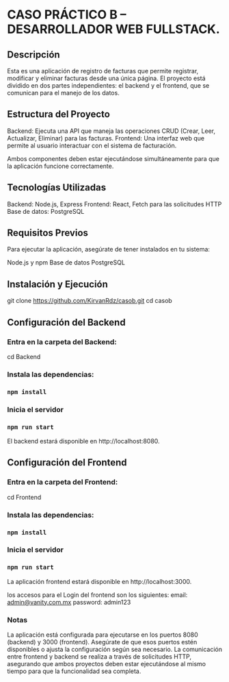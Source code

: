 # CASO PRÁCTICO B – DESARROLLADOR WEB FULLSTACK.


## Descripción

Esta es una aplicación de registro de facturas que permite registrar, modificar y eliminar facturas desde una única página. El proyecto está dividido en dos partes independientes: el backend y el frontend, que se comunican para el manejo de los datos.

## Estructura del Proyecto

Backend: Ejecuta una API que maneja las operaciones CRUD (Crear, Leer, Actualizar, Eliminar) para las facturas.
Frontend: Una interfaz web que permite al usuario interactuar con el sistema de facturación.

Ambos componentes deben estar ejecutándose simultáneamente para que la aplicación funcione correctamente.

## Tecnologías Utilizadas

Backend: Node.js, Express
Frontend: React, Fetch para las solicitudes HTTP
Base de datos: PostgreSQL

## Requisitos Previos
Para ejecutar la aplicación, asegúrate de tener instalados en tu sistema:

Node.js y npm
Base de datos PostgreSQL

## Instalación y Ejecución

git clone https://github.com/KirvanRdz/casob.git
cd casob

## Configuración del Backend

### Entra en la carpeta del Backend:
cd Backend

### Instala las dependencias:
### `npm install`

### Inicia el servidor

### `npm run start`

El backend estará disponible en http://localhost:8080.

## Configuración del Frontend
### Entra en la carpeta del Frontend:
cd Frontend

### Instala las dependencias:
### `npm install`

### Inicia el servidor

### `npm run start`

La aplicación frontend estará disponible en http://localhost:3000.

los accesos para el Login del frontend son los siguientes:
email: admin@vanity.com.mx
password: admin123

### Notas 
La aplicación está configurada para ejecutarse en los puertos 8080 (backend) y 3000 (frontend). Asegúrate de que esos puertos estén disponibles o ajusta la configuración según sea necesario.
La comunicación entre frontend y backend se realiza a través de solicitudes HTTP, asegurando que ambos proyectos deben estar ejecutándose al mismo tiempo para que la funcionalidad sea completa.